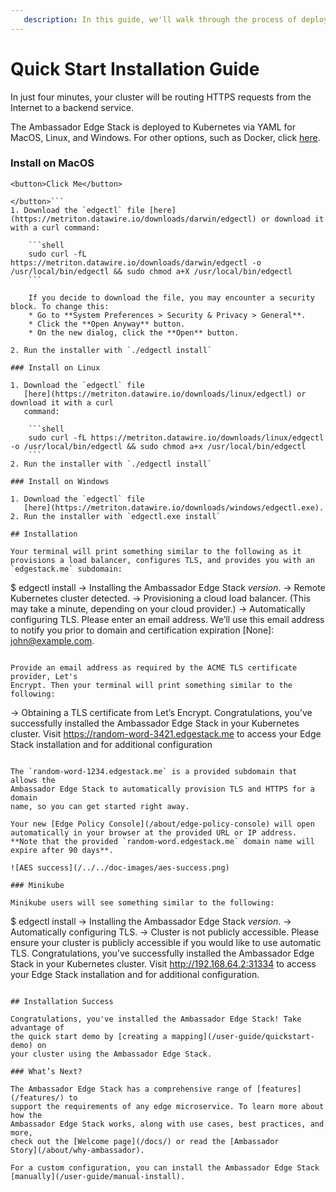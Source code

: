 ```yaml
---
   description: In this guide, we'll walk through the process of deploying Ambassador Edge Stack in Kubernetes for ingress routing.
---
```

# Quick Start Installation Guide

In just four minutes, your cluster will be routing HTTPS requests from the
Internet to a backend service.

The Ambassador Edge Stack is deployed to Kubernetes via YAML for MacOS, Linux, and
Windows. For other options, such as Docker, click [here](/user-guide/install).

### Install on MacOS

```<button>Click Me</button>```
```<button>Click Me Too
</button>```
1. Download the `edgectl` file [here](https://metriton.datawire.io/downloads/darwin/edgectl) or download it with a curl command:

    ```shell
    sudo curl -fL https://metriton.datawire.io/downloads/darwin/edgectl -o /usr/local/bin/edgectl && sudo chmod a+X /usr/local/bin/edgectl
    ```

    If you decide to download the file, you may encounter a security block. To change this:
    * Go to **System Preferences > Security & Privacy > General**.
    * Click the **Open Anyway** button.
    * On the new dialog, click the **Open** button.

2. Run the installer with `./edgectl install`

### Install on Linux

1. Download the `edgectl` file
   [here](https://metriton.datawire.io/downloads/linux/edgectl) or download it with a curl
   command:

    ```shell
    sudo curl -fL https://metriton.datawire.io/downloads/linux/edgectl -o /usr/local/bin/edgectl && sudo chmod a+x /usr/local/bin/edgectl
    ```
2. Run the installer with `./edgectl install`

### Install on Windows

1. Download the `edgectl` file
   [here](https://metriton.datawire.io/downloads/windows/edgectl.exe).
2. Run the installer with `edgectl.exe install`

## Installation

Your terminal will print something similar to the following as it provisions a load balancer, configures TLS, and provides you with an `edgestack.me` subdomain:

```
$ edgectl install
-> Installing the Ambassador Edge Stack $version$.
-> Remote Kubernetes cluster detected.
-> Provisioning a cloud load balancer. (This may take 
a minute, depending on your cloud provider.)
-> Automatically configuring TLS.
Please enter an email address. We’ll use this email 
address to notify you prior to domain and certification 
expiration [None]: john@example.com.
```

Provide an email address as required by the ACME TLS certificate provider, Let's
Encrypt. Then your terminal will print something similar to the following:

```
-> Obtaining a TLS certificate from Let’s Encrypt.
Congratulations, you’ve successfully installed the 
Ambassador Edge Stack in your Kubernetes cluster. 
Visit https://random-word-3421.edgestack.me to access
your Edge Stack installation and for additional configuration
```

The `random-word-1234.edgestack.me` is a provided subdomain that allows the
Ambassador Edge Stack to automatically provision TLS and HTTPS for a domain
name, so you can get started right away.

Your new [Edge Policy Console](/about/edge-policy-console) will open
automatically in your browser at the provided URL or IP address. **Note that the provided `random-word.edgestack.me` domain name will expire after 90 days**.

![AES success](/../../doc-images/aes-success.png)

### Minikube

Minikube users will see something similar to the following:

```
$ edgectl install
-> Installing the Ambassador Edge Stack $version$.
-> Automatically configuring TLS.
-> Cluster is not publicly accessible. Please ensure 
your cluster is publicly accessible if you would like to 
use automatic TLS.
Congratulations, you’ve successfully installed the
 Ambassador Edge Stack in your Kubernetes cluster. 
 Visit http://192.168.64.2:31334 to access your Edge 
 Stack installation and for additional configuration.
 ```

## Installation Success

Congratulations, you've installed the Ambassador Edge Stack! Take advantage of
the quick start demo by [creating a mapping](/user-guide/quickstart-demo) on
your cluster using the Ambassador Edge Stack.

### What’s Next?

The Ambassador Edge Stack has a comprehensive range of [features](/features/) to
support the requirements of any edge microservice. To learn more about how the
Ambassador Edge Stack works, along with use cases, best practices, and more,
check out the [Welcome page](/docs/) or read the [Ambassador
Story](/about/why-ambassador).

For a custom configuration, you can install the Ambassador Edge Stack [manually](/user-guide/manual-install).

